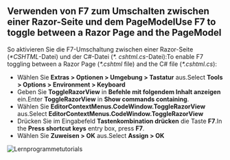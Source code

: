 <a name="f7"></a>
## <a name="use-f7-to-toggle-between-a-razor-page-and-the-pagemodel"></a><span data-ttu-id="626fa-101">Verwenden von F7 zum Umschalten zwischen einer Razor-Seite und dem PageModel</span><span class="sxs-lookup"><span data-stu-id="626fa-101">Use F7 to toggle between a Razor Page and the PageModel</span></span>

<span data-ttu-id="626fa-102">So aktivieren Sie die F7-Umschaltung zwischen einer Razor-Seite (*\*CSHTML*-Datei) und der C#-Datei (*\*. cshtml.cs*-Datei):</span><span class="sxs-lookup"><span data-stu-id="626fa-102">To enable F7 toggling between a Razor Page (*\*.cshtml* file) and the C# file (*\*.cshtml.cs*):</span></span>

* <span data-ttu-id="626fa-103">Wählen Sie **Extras > Optionen > Umgebung > Tastatur** aus.</span><span class="sxs-lookup"><span data-stu-id="626fa-103">Select **Tools > Options > Environment > Keyboard**</span></span>
* <span data-ttu-id="626fa-104">Geben Sie **ToggleRazorView** in **Befehle mit folgendem Inhalt anzeigen** ein.</span><span class="sxs-lookup"><span data-stu-id="626fa-104">Enter **ToggleRazorView** in **Show commands containing**.</span></span>
* <span data-ttu-id="626fa-105">Wählen Sie **EditorContextMenus.CodeWindow.ToggleRazorView** aus.</span><span class="sxs-lookup"><span data-stu-id="626fa-105">Select **EditorContextMenus.CodeWindow.ToggleRazorView**</span></span>
* <span data-ttu-id="626fa-106">Drücken Sie im Eingabefeld **Tastenkombination drücken** die Taste **F7**.</span><span class="sxs-lookup"><span data-stu-id="626fa-106">In the **Press shortcut keys** entry box, press **F7**.</span></span>
* <span data-ttu-id="626fa-107">Wählen Sie **Zuweisen > OK** aus.</span><span class="sxs-lookup"><span data-stu-id="626fa-107">Select **Assign > OK**</span></span>

![<span data-ttu-id="626fa-108">Lernprogramme</span><span class="sxs-lookup"><span data-stu-id="626fa-108">tutorials</span></span> ](~/tutorials/razor-pages/razor-pages-start/_static/F7.png)
<!-- 
![preceding instructions](~/includes/RP/_static/F7.png)

![_static/F7.pngs](_static/F7.png)
-->

